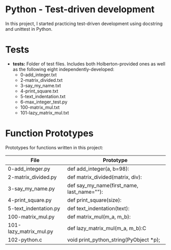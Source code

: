 # **Python - Test-driven development**

In this project, I started practicing test-driven development using docstring and unittest in Python.


# Tests 
* **tests:** Folder of test files. Includes both Holberton-provided ones as well as the following eight independently-developed:
  * 0-add_integer.txt
  * 2-matrix_divided.txt
  * 3-say_my_name.txt
  * 4-print_square.txt
  * 5-text_indentation.txt
  * 6-max_integer_test.py
  * 100-matrix_mul.txt
  * 101-lazy_matrix_mul.txt

# Function Prototypes 
Prototypes for functions written in this project:

| File	| Prototype |
| --- | --- |
| 0-add_integer.py	| def add_integer(a, b=98): |
| 2-matrix_divided.py	| def matrix_divided(matrix, div): |
| 3-say_my_name.py	| def say_my_name(first_name, last_name=""): |
| 4-print_square.py	| def print_square(size): |
| 5-text_indentation.py	| def text_indentation(text): |
| 100-matrix_mul.py	| def matrix_mul(m_a, m_b): |
| 101-lazy_matrix_mul.py	| def lazy_matrix_mul(m_a, m_b):C
| 102-python.c	| void print_python_string(PyObject *p); |


